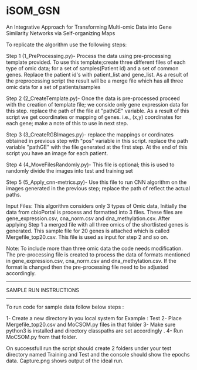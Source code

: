 # iSOM_GSN
An Integrative Approach for Transforming Multi-omic Data into Gene Similarity Networks via Self-organizing Maps

To replicate the algorithm use the following steps:

Step 1 (1_PreProcessing.py)- Process the data using pre-processing template provided. To use this template;create three different files of each type of omic data; for a set of samples(Patient id) and a set of common genes. Replace the patient id's with patient_list and gene_list. As a result of the preprocessing script the result will be a merge file which has all three omic data for a set of patients/samples

Step 2 (2_CreateTemplate.py)- Once the data is pre-processed proceed with the creation of template file; we conside only gene expression data for this step. replace the path of the file at "pathGE" variable. As a result of this script we get coordinates or mapping of genes. i.e., (x,y) coordinates for each gene; make a note of this to use in next step.

Step 3 (3_CreateRGBImages.py)- replace the mappings or cordinates obtained in previous step with "pos" variable in this script. replace the path variable "pathGE" with the file generated at the first step. At the end of this script you have an image for each patient.

Step 4 (4_MoveFilesRandomly.py)- This file is optional; this is used to randomly divide the images into test and training set

Step 5 (5_Apply_cnn-metrics.py)- Use this file to run CNN algorithm on the images generated in the previous step; replace the path of reflect the actual paths.

Input Files: This algorithm considers only 3 types of Omic data, Initially the data from cbioPortal is process and formatted into 3 files. These files are gene_expression.csv, cna_norm.csv and dna_methylation.csv.
After applying Step 1 a merged file with all three omics of the shortlisted genes is generated. This sample file for 20 genes is attached which is called Mergefile_top20.csv. This file is used as input for step 2 and so on.

Note: To include more than three omic data the code needs modification. 
The pre-processing file is created to process the data of formats mentioned in gene_expression.csv, cna_norm.csv and dna_methylation.csv. If the format is changed then the pre-processing file need to be adjusted accordingly.

***********************
SAMPLE RUN INSTRUCTIONS
***********************
To run code for sample data follow below steps :

1- Create a new directory in you local system for Example : Test 
2- Place Mergefile_top20.csv and MoCSOM.py files in that folder 
3- Make sure python3 is installed and directory classpaths are set accordingly .
4- Run MoCSOM.py from that folder.

On successfull run the script should create 2 folders under your test directory named Training and Test and the console should show the epochs data. Capture.png shows output of the ideal run. 

